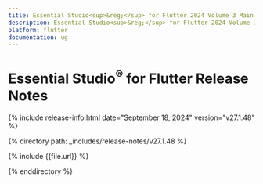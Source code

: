 ```yaml
---
title: Essential Studio<sup>&reg;</sup> for Flutter 2024 Volume 3 Main Release Release Notes  
description: Essential Studio<sup>&reg;</sup> for Flutter 2024 Volume 3 Main Release Release Notes  
platform: flutter
documentation: ug
---
```


# Essential Studio<sup>&reg;</sup> for Flutter  Release Notes  

{% include release-info.html date="September 18, 2024"  version="v27.1.48" %}

{% directory path: _includes/release-notes/v27.1.48 %}

{% include {{file.url}} %}

{% enddirectory %}